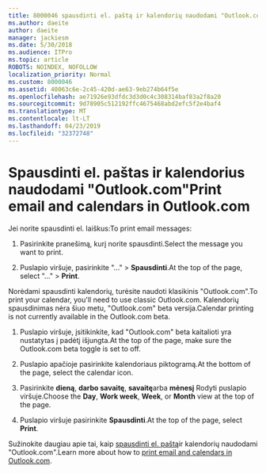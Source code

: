```yaml
---
title: 8000046 spausdinti el. paštą ir kalendorių naudodami "Outlook.com"
ms.author: daeite
author: daeite
manager: jackiesm
ms.date: 5/30/2018
ms.audience: ITPro
ms.topic: article
ROBOTS: NOINDEX, NOFOLLOW
localization_priority: Normal
ms.custom: 8000046
ms.assetid: 40063c6e-2c45-420d-ae63-9eb274b64f5e
ms.openlocfilehash: ae71926e93dfdc3d3d0c4c308314baf83a2f8a20
ms.sourcegitcommit: 9d78905c512192ffc4675468abd2efc5f2e4baf4
ms.translationtype: MT
ms.contentlocale: lt-LT
ms.lasthandoff: 04/23/2019
ms.locfileid: "32372748"
---
```

# <a name="print-email-and-calendars-in-outlookcom"></a><span data-ttu-id="ae183-102">Spausdinti el. paštas ir kalendorius naudodami "Outlook.com"</span><span class="sxs-lookup"><span data-stu-id="ae183-102">Print email and calendars in Outlook.com</span></span>

<span data-ttu-id="ae183-103">Jei norite spausdinti el. laiškus:</span><span class="sxs-lookup"><span data-stu-id="ae183-103">To print email messages:</span></span>
  
1. <span data-ttu-id="ae183-104">Pasirinkite pranešimą, kurį norite spausdinti.</span><span class="sxs-lookup"><span data-stu-id="ae183-104">Select the message you want to print.</span></span>
    
2. <span data-ttu-id="ae183-105">Puslapio viršuje, pasirinkite "..." \> **Spausdinti**.</span><span class="sxs-lookup"><span data-stu-id="ae183-105">At the top of the page, select "..." \> **Print**.</span></span> 
    
<span data-ttu-id="ae183-106">Norėdami spausdinti kalendorių, turėsite naudoti klasikinis "Outlook.com".</span><span class="sxs-lookup"><span data-stu-id="ae183-106">To print your calendar, you'll need to use classic Outlook.com.</span></span> <span data-ttu-id="ae183-107">Kalendorių spausdinimas nėra šiuo metu, "Outlook.com" beta versija.</span><span class="sxs-lookup"><span data-stu-id="ae183-107">Calendar printing is not currently available in the Outlook.com beta.</span></span>
  
1. <span data-ttu-id="ae183-108">Puslapio viršuje, įsitikinkite, kad "Outlook.com" beta kaitalioti yra nustatytas į padėtį išjungta.</span><span class="sxs-lookup"><span data-stu-id="ae183-108">At the top of the page, make sure the Outlook.com beta toggle is set to off.</span></span>
    
2. <span data-ttu-id="ae183-109">Puslapio apačioje pasirinkite kalendoriaus piktogramą.</span><span class="sxs-lookup"><span data-stu-id="ae183-109">At the bottom of the page, select the calendar icon.</span></span>
    
3. <span data-ttu-id="ae183-110">Pasirinkite **dieną**, **darbo savaitę**, **savaitę**arba **mėnesį** Rodyti puslapio viršuje.</span><span class="sxs-lookup"><span data-stu-id="ae183-110">Choose the **Day**, **Work week**, **Week**, or **Month** view at the top of the page.</span></span> 
    
4. <span data-ttu-id="ae183-111">Puslapio viršuje pasirinkite **Spausdinti**.</span><span class="sxs-lookup"><span data-stu-id="ae183-111">At the top of the page, select **Print**.</span></span> 
    
<span data-ttu-id="ae183-112">Sužinokite daugiau apie tai, kaip [spausdinti el. paštą](https://go.microsoft.com/fwlink/p/?linkid=2001208&amp;clcid=0x409)ir kalendorių naudodami "Outlook.com".</span><span class="sxs-lookup"><span data-stu-id="ae183-112">Learn more about how to [print email and calendars in Outlook.com](https://go.microsoft.com/fwlink/p/?linkid=2001208&amp;clcid=0x409).</span></span>
  

